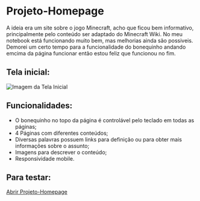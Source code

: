 # Projeto-Homepage
A ideia era um site sobre o jogo Minecraft, acho que ficou bem informativo, principalmente pelo conteúdo ser adaptado do Minecraft Wiki.
No meu notebook está funcionando muito bem, mas melhorias ainda são possiveis.
Demorei um certo tempo para a funcionalidade do bonequinho andando emcima da página funcionar então estou feliz que funcionou no fim.

<h2>Tela inicial:</h2>

![Imagem da Tela Inicial](https://user-images.githubusercontent.com/46427886/222861847-f852e0ed-562c-4f2d-ae68-11bf265c4b24.jpeg)

<h2>Funcionalidades:</h2>

* O bonequinho no topo da página é controlável pelo teclado em todas as páginas;
* 4 Páginas com diferentes conteúdos;
* Diversas palavras possuem links para definição ou para obter mais informações sobre o assunto;
* Imagens para descrever o conteúdo;
* Responsividade mobile.

<h2>Para testar:</h2>

<a align="center" href="https://euyogi.github.io/Projeto-Homepage/">Abrir Projeto-Homepage</a>
